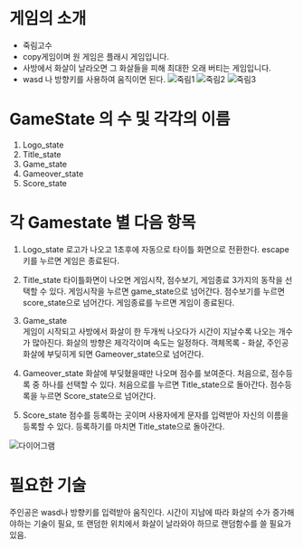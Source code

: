 # 게임의 소개
- 죽림고수
- copy게임이며 원 게임은 플래시 게임입니다.
- 사방에서 화살이 날라오면 그 화살들을 피해 최대한 오래 버티는 게임입니다. 
- wasd 나 방향키를 사용하여 움직이면 된다.
![죽림1](https://user-images.githubusercontent.com/70653452/94156102-a7c06f00-feba-11ea-91d8-fdcb54d4ef01.PNG)
![죽림2](https://user-images.githubusercontent.com/70653452/94156116-aa22c900-feba-11ea-83de-24af7ee4ea11.PNG)
![죽림3](https://user-images.githubusercontent.com/70653452/94156120-aabb5f80-feba-11ea-88e4-d193c76266ab.PNG)


# GameState 의 수 및 각각의 이름
1. Logo_state
2. Title_state
3. Game_state
4. Gameover_state
5. Score_state

# 각 Gamestate 별 다음 항목
1. Logo_state 
 로고가 나오고 1초후에 자동으로 타이틀 화면으로 전환한다.
 escape키를 누르면 게임은 종료된다. 

2. Title_state
 타이틀화면이 나오면 게임시작, 점수보기, 게임종료 3가지의 동작을 선택할 수 있다.
 게임시작을 누르면 game_state으로 넘어간다.
 점수보기를 누르면 score_state으로 넘어간다.
 게임종료를 누르면 게임이 종료된다.

3. Game_state  
 게임이 시작되고 사방에서 화살이 한 두개씩 나오다가 시간이 지날수록 나오는 개수가 많아진다. 화살의 방향은 제각각이며 속도는 일정하다. 
 객체목록 - 화살, 주인공
 화살에 부딪히게 되면 Gameover_state으로 넘어간다.

4. Gameover_state
 화살에 부딪혔을때만 나오며 점수를 보여준다. 처음으로, 점수등록 중 하나를 선택할 수 있다.
처음으로를 누르면 Title_state으로 돌아간다.
점수등록을 누르면 Score_state으로 넘어간다.  

5. Score_state
 점수를 등록하는 곳이며 사용자에게 문자를 입력받아 자신의 이름을 등록할 수 있다. 
등록하기를 마치면 Title_state으로 돌아간다. 



![다이어그램](https://user-images.githubusercontent.com/70653452/94165296-07237c80-fec5-11ea-9a99-f59fddb0869b.png)

# 필요한 기술
 주인공은 wasd나 방향키를 입력받아 움직인다.
 시간이 지남에 따라 화살의 수가 증가해야하는 기술이 필요,
 또 랜덤한 위치에서 화살이 날라와야 하므로 랜덤함수를 쓸 필요가 있음.
